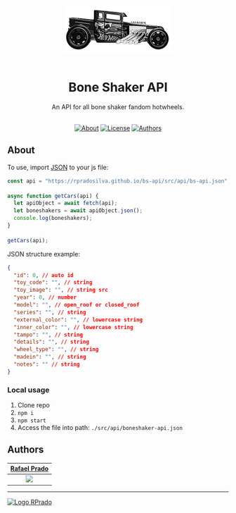 <div align="center">
    <img src=".github/icon.png" alt="Logo Repo" />
    <h1 style="padding-top: 16px;">
      Bone Shaker API
    </h1>
    An API for all bone shaker fandom hotwheels.
</div>

<br>
<div align="center">

[![About](https://img.shields.io/badge/-About-0D0D0D)](#about)
[![License](https://img.shields.io/badge/-License-27282A)](/LICENSE)
[![Authors](https://img.shields.io/badge/-Author-27282A)](#authors)

</div>

## About

To use, import [JSON](https://rpradosilva.github.io/bs-api/src/api/bs-api.json) to your js file:

```js
const api = "https://rpradosilva.github.io/bs-api/src/api/bs-api.json";

async function getCars(api) {
  let apiObject = await fetch(api);
  let boneshakers = await apiObject.json();
  console.log(boneshakers);
}

getCars(api);
```

JSON structure example:

```json
{
  "id": 0, // auto id
  "toy_code": "", // string
  "toy_image": "", // string src
  "year": 0, // number
  "model": "", // open_roof or closed_roof
  "series": "", // string
  "external_color": "", // lowercase string
  "inner_color": "", // lowercase string
  "tampo": "", // string
  "details": "", // string
  "wheel_type": "", // string
  "madein": "", // string
  "notes": "" // string
}
```

### Local usage

1. Clone repo
2. `npm i`
3. `npm start`
4. Access the file into path: `./src/api/boneshaker-api.json`

## Authors

|      [Rafael Prado](http://www.github.com/rpradosilva)      |
| :---------------------------------------------------------: |
| ![](https://avatars2.githubusercontent.com/u/22681977?s=80) |

---

[<img alt="Logo RPrado" src="https://avatars.githubusercontent.com/u/87092922" width="40" />](http://rprado.design)
